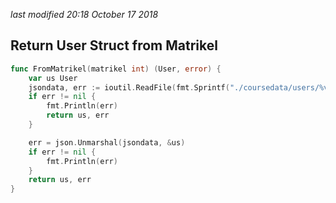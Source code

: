 <i class='last-modified'>last modified 20:18 October 17 2018</i>
## Return User Struct from Matrikel
```go
func FromMatrikel(matrikel int) (User, error) {
	var us User
	jsondata, err := ioutil.ReadFile(fmt.Sprintf("./coursedata/users/%v/profile.json", matrikel))
	if err != nil {
		fmt.Println(err)
		return us, err
	}

	err = json.Unmarshal(jsondata, &us)
	if err != nil {
		fmt.Println(err)
	}
	return us, err
}
```



